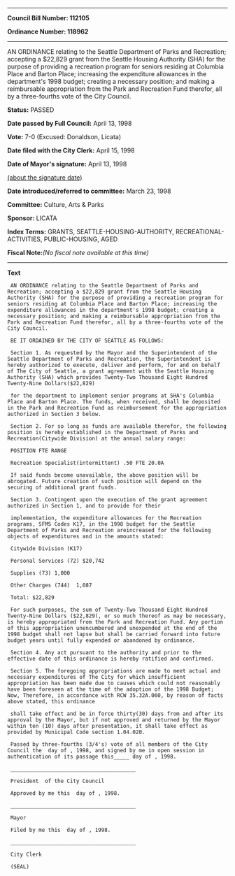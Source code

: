 

********

**Council Bill Number: 112105**
   
**Ordinance Number: 118962**
********

 AN ORDINANCE relating to the Seattle Department of Parks and Recreation; accepting a $22,829 grant from the Seattle Housing Authority (SHA) for the purpose of providing a recreation program for seniors residing at Columbia Place and Barton Place; increasing the expenditure allowances in the department's 1998 budget; creating a necessary position; and making a reimbursable appropriation from the Park and Recreation Fund therefor, all by a three-fourths vote of the City Council.

**Status:** PASSED
   
**Date passed by Full Council:** April 13, 1998
   
**Vote:** 7-0 (Excused: Donaldson, Licata)
   
**Date filed with the City Clerk:** April 15, 1998
   
**Date of Mayor's signature:** April 13, 1998
   
[(about the signature date)](/~public/approvaldate.htm)
   
   
   
**Date introduced/referred to committee:** March 23, 1998
   
**Committee:** Culture, Arts & Parks
   
**Sponsor:** LICATA
   
   
**Index Terms:** GRANTS, SEATTLE-HOUSING-AUTHORITY, RECREATIONAL-ACTIVITIES, PUBLIC-HOUSING, AGED

**Fiscal Note:**_(No fiscal note available at this time)_

********

**Text**
   
```
 AN ORDINANCE relating to the Seattle Department of Parks and Recreation; accepting a $22,829 grant from the Seattle Housing Authority (SHA) for the purpose of providing a recreation program for seniors residing at Columbia Place and Barton Place; increasing the expenditure allowances in the department's 1998 budget; creating a necessary position; and making a reimbursable appropriation from the Park and Recreation Fund therefor, all by a three-fourths vote of the City Council.

 BE IT ORDAINED BY THE CITY OF SEATTLE AS FOLLOWS:

 Section 1. As requested by the Mayor and the Superintendent of the Seattle Department of Parks and Recreation, the Superintendent is hereby authorized to execute, deliver and perform, for and on behalf of The City of Seattle, a grant agreement with the Seattle Housing Authority (SHA) which provides Twenty-Two Thousand Eight Hundred Twenty-Nine Dollars($22,829)

 for the department to implement senior programs at SHA's Columbia Place and Barton Place. The funds, when received, shall be deposited in the Park and Recreation Fund as reimbursement for the appropriation authorized in Section 3 below.

 Section 2. For so long as funds are available therefor, the following position is hereby established in the Department of Parks and Recreation(Citywide Division) at the annual salary range:

 POSITION FTE RANGE

 Recreation Specialist(intermittent) .50 FTE 20.0A

 If said funds become unavailable, the above position will be abrogated. Future creation of such position will depend on the securing of additional grant funds.

 Section 3. Contingent upon the execution of the grant agreement authorized in Section 1, and to provide for their

 implementation, the expenditure allowances for the Recreation programs, SFMS Codes K17, in the 1998 budget for the Seattle Department of Parks and Recreation areincreased for the following objects of expenditures and in the amounts stated:

 Citywide Division (K17)

 Personal Services (72) $20,742

 Supplies (73) 1,000

 Other Charges (744)  1,087

 Total: $22,829

 For such purposes, the sum of Twenty-Two Thousand Eight Hundred Twenty-Nine Dollars ($22,829), or so much thereof as may be necessary, is hereby appropriated from the Park and Recreation Fund. Any portion of this appropriation unencumbered and unexpended at the end of the 1998 budget shall not lapse but shall be carried forward into future budget years until fully expended or abandoned by ordinance.

 Section 4. Any act pursuant to the authority and prior to the effective date of this ordinance is hereby ratified and confirmed.

 Section 5. The foregoing appropriations are made to meet actual and necessary expenditures of The City for which insufficient appropriation has been made due to causes which could not reasonably have been foreseen at the time of the adoption of the 1998 Budget; Now, Therefore, in accordance with RCW 35.32A.060, by reason of facts above stated, this ordinance

 shall take effect and be in force thirty(30) days from and after its approval by the Mayor, but if not approved and returned by the Mayor within ten (10) days after presentation, it shall take effect as provided by Municipal Code section 1.04.020.

 Passed by three-fourths (3/4's) vote of all members of the City Council the  day of , 1998, and signed by me in open session in authentication of its passage this_____ day of , 1998.

 ________________________________________

 President  of the City Council

 Approved by me this  day of , 1998.

 ________________________________________

 Mayor

 Filed by me this  day of , 1998.

 ________________________________________

 City Clerk

 (SEAL)

```
